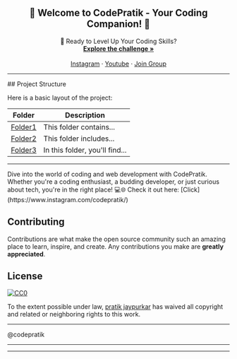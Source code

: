 <div align="center">
<h2 align="center">👋 Welcome to CodePratik - Your Coding Companion! 🚀
</h2>
  <p align="center">
🚀 Ready to Level Up Your Coding Skills?    <br />
    <a href="https://github.com/pratikjaypurkar/WebDevelopment"><strong>Explore the challenge »</strong></a>
    <br />
    <br />
    <a href="https://www.instagram.com/codepratik/">Instagram</a>
    ·
    <a href="https://www.youtube.com/@Codepratik_">Youtube</a>
    ·
    <a href="https://t.me/codepratik">Join Group</a>
  </p>
</div>
<hr>
## Project Structure

Here is a basic layout of the project:

| Folder | Description |
|--------|-------------|
| [Folder1](./Day-1) | This folder contains... |
| [Folder2](./Folder2) | This folder includes... |
| [Folder3](./Folder3) | In this folder, you'll find... |

<hr>
<p>
Dive into the world of coding and web development with CodePratik. Whether you're a coding enthusiast, a budding developer, or just curious about tech, you're in the right place! 💻🌐
Check it out here:  [Click](https://www.instagram.com/codepratik/)
</p>

## Contributing
Contributions are what make the open source community such an amazing place to learn, inspire, and create. Any contributions you make are  **greatly appreciated**.

## License
[![CC0](https://yt3.googleusercontent.com/2lSDcn6k3ZZbTU4eF7cOEUct8CFyciyLZ_KjY5IrAiR-FY1fj7RvF-n-KI40IjqHoQOqEuVX=s176-c-k-c0x00ffffff-no-rj)](https://creativecommons.org/publicdomain/zero/1.0/)

To the extent possible under law,  [pratik jaypurkar](https://github.com/pratikjaypurkar)  has waived all copyright and related or neighboring rights to this work.

<hr>
@codepratik
<hr>
<hr>